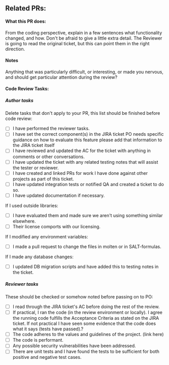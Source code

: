 ## Related PRs:

#### What this PR does:

From the coding perspective, explain in a few sentences what functionality changed, and how. Don't be afraid to give a little extra detail. The Reviewer is going to read the original
ticket, but this can point them in the right direction.

#### Notes

Anything that was particularly difficult, or interesting, or
made you nervous, and should get particular attention during the review?


#### Code Review Tasks:

##### Author tasks 
Delete tasks that don't apply to your PR, this list should be finished before code review:
- [ ] I have performed the reviewer tasks.
- [ ] I have set the correct component(s) in the JIRA ticket
PO needs specific guidance on how to evaluate this feature please add that information to the JIRA ticket itself
- [ ] I have reviewed and updated the AC for the ticket with anything in comments or other conversations.
- [ ] I have updated the ticket with any related testing notes that will assist the tester or reviewer.
- [ ] I have created and linked PRs for work I have done against other projects as part of this ticket.
- [ ] I have updated integration tests or notified QA and created a ticket to do so.   
- [ ] I have updated documentation if necessary.

If I used outside libraries:
- [ ] I have evaluated them and made sure we aren't using something similar elsewhere.
- [ ] Their license comports with our licensing.

If I modified any environment variables:
- [ ] I made a pull request to change the files in molten or in SALT-formulas.

If I made any database changes:
- [ ] I updated DB migration scripts and have added this to testing notes in the ticket.

##### Reviewer tasks
These should be checked or somehow noted before passing on to PO:
- [ ] I read through the JIRA ticket's AC before doing the rest of the review.
- [ ] If practical, I ran the code (in the review environment or locally). I agree the running code fulfills the Acceptance Criteria as stated on the JIRA ticket. If not practical I have seen some evidence that the code does what it says (tests have passed).?
- [ ] The code adheres to the values and guidelines of the project. (link here)
- [ ] The code is performant.
- [ ] Any possible security vulnerabilities have been addressed.
- [ ] There are unit tests and I have found the tests to be sufficient for both positive and negative test cases.
